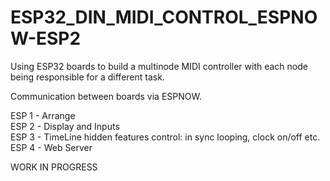 # ESP32_DIN_MIDI_CONTROL_ESPNOW-ESP2
Using ESP32 boards to build a multinode MIDI controller with each node being responsible for a different task.

Communication between boards via ESPNOW.

ESP 1 - Arrange <br>
ESP 2 - Display and Inputs <br>
ESP 3 - TimeLine hidden features control: in sync looping, clock on/off etc. <br>
ESP 4 - Web Server <br>

WORK IN PROGRESS
